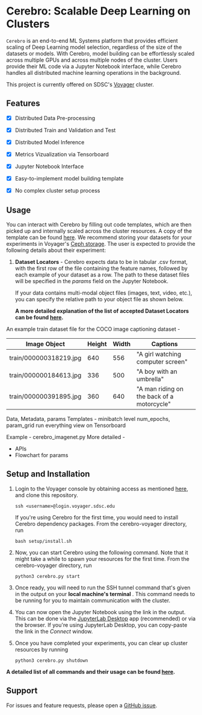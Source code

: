 # Cerebro: Scalable Deep Learning on Clusters


<code>Cerebro</code> is an end-to-end ML Systems platform that provides efficient scaling of
Deep Learning model selection, regardless of the size of the datasets or models.
With Cerebro, model building can be effortlessly scaled across multiple GPUs and across multiple nodes of the cluster.
Users provide their ML code via a Jupyter Notebook interface, while Cerebro handles all distributed machine learning operations in the background.

This project is currently offered on SDSC's [Voyager](https://www.sdsc.edu/support/user_guides/voyager.html#accounts) cluster.


## Features

- [x] Distributed Data Pre-processing
- [x] Distributed Train and Validation and Test
- [x] Distributed Model Inference
- [x] Metrics Vizualization via Tensorboard
- [x] Jupyter Notebook Interface
- [x] Easy-to-implement model building template
- [x] No complex cluster setup process


## Usage
You can interact with Cerebro by filling out code templates, which are then picked up and internally scaled across the cluster resources. A copy of the template can be found [here](setup/misc/experiment.ipynb).
We recommend storing your datasets for your experiments in Voyager's [Ceph storage](https://www.sdsc.edu/support/user_guides/voyager.html#storage).
The user is expected to provide the following details about their experiment:
 
1. <b>Dataset Locators</b> - Cerebro expects data to be in tabular .csv format, with the first row of the file containing the feature names, followed by each example of your dataset as a row. The path to these dataset files will be specified in the <i>params</i> field on the Jupyter Notebook. <br />

   If your data contains multi-modal object files (images, text, video, etc.), you can specify the relative path to your object file as shown below.

   <b>A more detailed explanation of the list of accepted Dataset Locators can be found [here](docs/dataset_locators.md). </b>

   
An example train dataset file for the COCO image captioning dataset -  

| Image Object           | Height | Width | Captions                                    |
|------------------------|--------|-------|---------------------------------------------|
| train/000000318219.jpg | 640    | 556   | "A girl watching computer screen"           |
| train/000000184613.jpg | 336    | 500   | "A boy with an umbrella"                    |
| train/000000391895.jpg | 360    | 640   | "A man riding on the back of a motorcycle"  |


Data, Metadata, params
Templates - minibatch level
num_epochs, param_grid
run everything
view on Tensorboard

Example - cerebro_imagenet.py
More detailed - 
   - APIs
   - Flowchart for params


## Setup and Installation
1. Login to the Voyager console by obtaining access as mentioned [here](https://www.sdsc.edu/support/user_guides/voyager.html#access), and clone this repository.
    ```
    ssh <username>@login.voyager.sdsc.edu
    ```
    If you're using Cerebro for the first time, you would need to install Cerebro dependency packages. From the cerebro-voyager directory, run 
    ```
    bash setup/install.sh
    ```
2. Now, you can start Cerebro using the following command. Note that it might take a while to spawn your resources for the first time. From the cerebro-voyager directory, run
    ```
    python3 cerebro.py start
    ```
3. Once ready, you will need to run the SSH tunnel command that's given in the output on your <b> local machine's terminal </b>. This command needs to be running for you to maintain communication with the cluster. 


4. You can now open the Jupyter Notebook using the link in the output. This can be done via the [JupyterLab Desktop](https://github.com/jupyterlab/jupyterlab-desktop) app (recommended) or via the browser.
If you're using JupyterLab Desktop, you can copy-paste the link in the <i>Connect</i> window.


5. Once you have completed your experiments, you can clear up cluster resources by running
   ```
   python3 cerebro.py shutdown
   ```
<b>A detailed list of all commands and their usage can be found [here](docs/setup_options.md).</b>   


## Support
For issues and feature requests, please open a [GitHub issue](https://github.com/prsridha/cerebro-voyager/issues).


